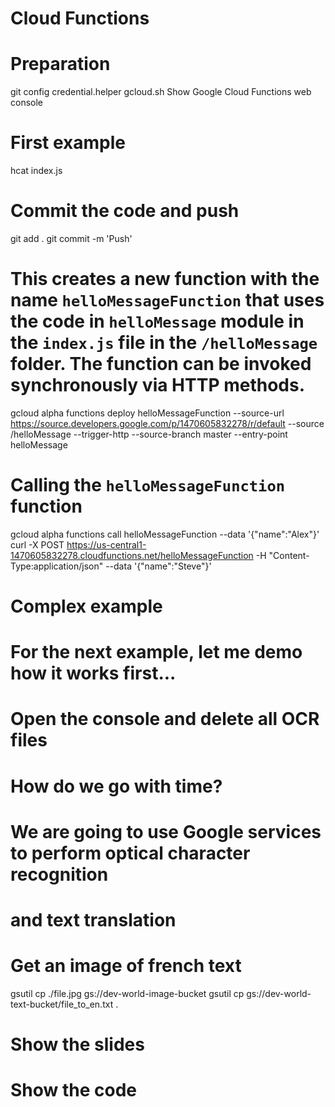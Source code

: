 # Cloud Functions

# Preparation
git config credential.helper gcloud.sh
Show Google Cloud Functions web console

# First example
hcat index.js
# Commit the code and push
git add .
git commit -m 'Push'
# This creates a new function with the name `helloMessageFunction` that uses the code in `helloMessage` module in the `index.js` file in the `/helloMessage` folder. The function can be invoked synchronously via HTTP methods.
gcloud alpha functions deploy helloMessageFunction --source-url https://source.developers.google.com/p/1470605832278/r/default --source /helloMessage --trigger-http --source-branch master --entry-point helloMessage

# Calling the `helloMessageFunction` function
gcloud alpha functions call helloMessageFunction --data '{"name":"Alex"}'
curl -X POST https://us-central1-1470605832278.cloudfunctions.net/helloMessageFunction -H "Content-Type:application/json" --data '{"name":"Steve"}'

# Complex example

# For the next example, let me demo how it works first...

# Open the console and delete all OCR files

# How do we go with time?
# We are going to use Google services to perform optical character recognition
# and text translation
# Get an image of french text

gsutil cp ./file.jpg gs://dev-world-image-bucket
gsutil cp gs://dev-world-text-bucket/file_to_en.txt .

# Show the slides

# Show the code
